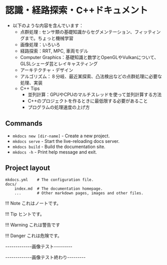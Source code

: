 # 認識・経路探索・C++ドキュメント

- 以下のような内容を含んでいます：
  - 点群処理 : センサ類の基礎知識からセグメンテーション、フィッティングまで。ちょっと機械学習
  - 画像処理：いろいろ
  - 経路探索：RRT, MPC, 車両モデル
  - Computer Graphics：基礎知識と数学とOpenGLやVulkanについて、GLSLシェーダ芸とレイキャスティング
  - アーキテクチャ・デザイン
  - アルゴリズム：８分岐、最近某探索、凸法検出などの点群処理に必要な処理、実装
  - C++ Tips
    - 並列計算：GPUやCPUのマルチスレッドを使って並列計算する方法
    - C++のプロジェクトを作るときに最低限する必要があること
    - プログラムの処理速度の上げ方

## Commands

* `mkdocs new [dir-name]` - Create a new project.
* `mkdocs serve` - Start the live-reloading docs server.
* `mkdocs build` - Build the documentation site.
* `mkdocs -h` - Print help message and exit.

## Project layout

    mkdocs.yml    # The configuration file.
    docs/
        index.md  # The documentation homepage.
        ...       # Other markdown pages, images and other files.

!!! Note
    これはノートです。

!!! Tip
    ヒントです。

!!! Warning
    これは警告です
    
!!! Danger
    これは危険です。


-------------画像テスト---------

<!--![](media/hanekawa.png) -->

-------------画像テスト終わり---------
